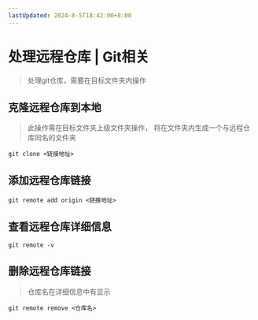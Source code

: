 ```yaml
---
lastUpdated: 2024-8-5T18:42:00+8:00
---
```


# 处理远程仓库 | Git相关

> 处理git仓库，需要在目标文件夹内操作

## 克隆远程仓库到本地

> 此操作需在目标文件夹上级文件夹操作，
> 将在文件夹内生成一个与远程仓库同名的文件夹

```git clone <链接地址>```

## 添加远程仓库链接

```git remote add origin <链接地址>```

## 查看远程仓库详细信息

```git remote -v```

## 删除远程仓库链接

> 仓库名在详细信息中有显示

```git remote remove <仓库名>```